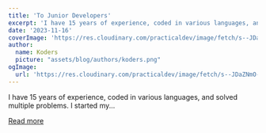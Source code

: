 ```yaml
---
title: 'To Junior Developers'
excerpt: 'I have 15 years of experience, coded in various languages, and solved multiple problems. I started my...'
date: '2023-11-16'
coverImage: 'https://res.cloudinary.com/practicaldev/image/fetch/s--JDaZNmO---/c_imagga_scale,f_auto,fl_progressive,h_420,q_auto,w_1000/https://dev-to-uploads.s3.amazonaws.com/uploads/articles/fxso1jy6vei1n3wecz8l.jpg'
author:
  name: Koders
  picture: "assets/blog/authors/koders.png"
ogImage:
  url: 'https://res.cloudinary.com/practicaldev/image/fetch/s--JDaZNmO---/c_imagga_scale,f_auto,fl_progressive,h_420,q_auto,w_1000/https://dev-to-uploads.s3.amazonaws.com/uploads/articles/fxso1jy6vei1n3wecz8l.jpg'
---
```


I have 15 years of experience, coded in various languages, and solved multiple problems. I started my...

[Read more](https://dev.to/mcharytoniuk/to-junior-developers-2ec5)
